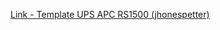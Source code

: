 [Link - Template UPS APC RS1500 (jhonespetter)](https://github.com/jhonespetter/zabbix-apc-ups-rs1500)
